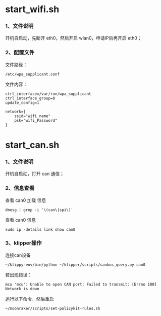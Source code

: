 
# start_wifi.sh

### 1、文件说明

开机自启动，先断开 eth0，然后开启 wlan0，申请IP后再开启 eth0；

### 2、配置文件

文件路径：

    /etc/wpa_supplicant.conf

文件内容：

    ctrl_interface=/var/run/wpa_supplicant
    ctrl_interface_group=0
    update_config=1

    network={
        ssid="wifi_name"
        psk="wifi_Password"
    }


# start_can.sh

### 1、文件说明

开机自启动，打开 can 通信；

### 2、信息查看

查看 can0 加载 信息

    dmesg | grep -i '\(can\|spi\)'

查看 can0 信息

    sudo ip -details link show can0

### 3、klipper操作

连接can设备

    ~/klippy-env/bin/python ~/klipper/scripts/canbus_query.py can0

若出现错误：

    mcu 'mcu': Unable to open CAN port: Failed to transmit: [Errno 100] Network is down

运行以下命令，然后重启

    ~/moonraker/scripts/set-policykit-rules.sh

